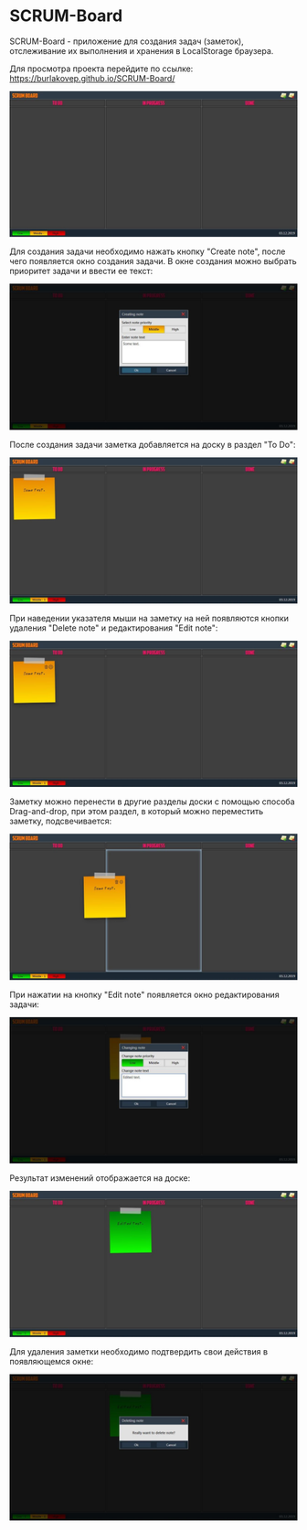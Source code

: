 # SCRUM-Board

SCRUM-Board - приложение для создания задач (заметок), отслеживание их выполнения и хранения в LocalStorage браузера.

Для просмотра проекта перейдите по ссылке: https://burlakovep.github.io/SCRUM-Board/

![alt text](screenshots/image1.jpg)

Для создания задачи необходимо нажать кнопку "Create note", после чего появляется окно создания задачи. В окне создания можно выбрать приоритет задачи и ввести ее текст:

![alt text](screenshots/image2.jpg)

После создания задачи заметка добавляется на доску в раздел "To Do":

![alt text](screenshots/image3.jpg)

При наведении указателя мыши на заметку на ней появляются кнопки удаления "Delete note" и редактирования "Edit note":

![alt text](screenshots/image4.jpg)

Заметку можно перенести в другие разделы доски с помощью способа Drag-and-drop, при этом раздел, в который можно переместить заметку, подсвечивается:

![alt text](screenshots/image5.jpg)

При нажатии на кнопку "Edit note" появляется окно редактирования задачи:

![alt text](screenshots/image6.jpg)

Результат изменений отображается на доске:

![alt text](screenshots/image7.jpg)

Для удаления заметки необходимо подтвердить свои действия в появляющемся окне:

![alt text](screenshots/image8.jpg)
